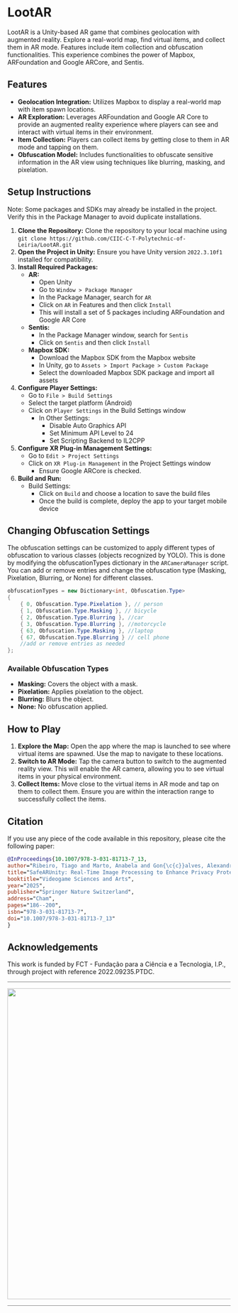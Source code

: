 # LootAR
LootAR is a Unity-based AR game that combines geolocation with augmented reality. Explore a real-world map, find virtual items, and collect them in AR mode. Features include item collection and obfuscation functionalities. This  experience combines the power of Mapbox, ARFoundation and Google ARCore, and Sentis.

## Features
* **Geolocation Integration:** Utilizes Mapbox to display a real-world map with item spawn locations.
* **AR Exploration:** Leverages ARFoundation and Google AR Core to provide an augmented reality experience where players can see and interact with virtual items in their environment.
* **Item Collection:** Players can collect items by getting close to them in AR mode and tapping on them.
* **Obfuscation Model:** Includes functionalities to obfuscate sensitive information in the AR view using techniques like blurring, masking, and pixelation.

## Setup Instructions
Note: Some packages and SDKs may already be installed in the project. Verify this in the Package Manager to avoid duplicate installations.
1. **Clone the Repository:** Clone the repository to your local machine using `git clone https://github.com/CIIC-C-T-Polytechnic-of-Leiria/LootAR.git`
2. **Open the Project in Unity:** Ensure you have Unity version `2022.3.10f1` installed for compatibility. 
3. **Install Required Packages:**
   * **AR:**
     * Open Unity
     * Go to `Window > Package Manager`
     * In the Package Manager, search for `AR`
     * Click on `AR` in Features and then click `Install`
     * This will install a set of 5 packages including ARFoundation and Google AR Core
   * **Sentis:**
     * In the Package Manager window, search for `Sentis`
     * Click on `Sentis` and then click `Install`
   * **Mapbox SDK:**
     * Download the Mapbox SDK from the Mapbox website
     * In Unity, go to `Assets > Import Package > Custom Package`
     * Select the downloaded Mapbox SDK package and import all assets
4. **Configure Player Settings:**
   * Go to `File > Build Settings`
   * Select the target platform (Android)
   * Click on `Player Settings` in the Build Settings window
     * In Other Settings:
       * Disable Auto Graphics API
       * Set Minimum API Level to 24
       * Set Scripting Backend to IL2CPP
5. **Configure XR Plug-in Management Settings:**
   * Go to `Edit > Project Settings`
   * Click on `XR Plug-in Management` in the Project Settings window
     * Ensure Google ARCore is checked.
6. **Build and Run:**
   * Build Settings:
     * Click on `Build` and choose a location to save the build files
     * Once the build is complete, deploy the app to your target mobile device

## Changing Obfuscation Settings
The obfuscation settings can be customized to apply different types of obfuscation to various classes (objects recognized by YOLO). This is done by modifying the obfuscationTypes dictionary in the `ARCameraManager` script. You can add or remove entries and change the obfuscation type (Masking, Pixelation, Blurring, or None) for different classes.
```csharp
obfuscationTypes = new Dictionary<int, Obfuscation.Type>
{
    { 0, Obfuscation.Type.Pixelation }, // person
    { 1, Obfuscation.Type.Masking }, // bicycle
    { 2, Obfuscation.Type.Blurring }, //car
    { 3, Obfuscation.Type.Blurring }, //motorcycle
    { 63, Obfuscation.Type.Masking }, //laptop
    { 67, Obfuscation.Type.Blurring } // cell phone
    //add or remove entries as needed
};
```
### Available Obfuscation Types
* **Masking:** Covers the object with a mask.
* **Pixelation:** Applies pixelation to the object.
* **Blurring:** Blurs the object.
* **None:** No obfuscation applied.

## How to Play
1. **Explore the Map:** Open the app where the map is launched to see where virtual items are spawned. Use the map to navigate to these locations.
2. **Switch to AR Mode:** Tap the camera button to switch to the augmented reality view. This will enable the AR camera, allowing you to see virtual items in your physical environment.
3. **Collect Items:** Move close to the virtual items in AR mode and tap on them to collect them. Ensure you are within the interaction range to successfully collect the items.

## Citation 

If you use any piece of the code available in this repository, please cite the following paper:

```bibtex
@InProceedings{10.1007/978-3-031-81713-7_13,
author="Ribeiro, Tiago and Marto, Anabela and Gon{\c{c}}alves, Alexandrino and Santos, Leonel and Rabad{\~a}o, Carlos and de C. Costa, Rog{\'e}rio Lu{\'i}s",
title="SafeARUnity: Real-Time Image Processing to Enhance Privacy Protection in LBARGs",
booktitle="Videogame Sciences and Arts",
year="2025",
publisher="Springer Nature Switzerland",
address="Cham",
pages="186--200",
isbn="978-3-031-81713-7",
doi="10.1007/978-3-031-81713-7_13"
}
```

## Acknowledgements
This work is funded by FCT - Fundação para a Ciência e a Tecnologia, I.P., through project with reference 2022.09235.PTDC.


<hr style="height:0.5px; background-color:grey; border:none;">

<p align="center">
<img src="assets/CIIC_logo.png" width="700px"/>
</p>

<hr style="height:0.5px; background-color:grey; border:none;">
